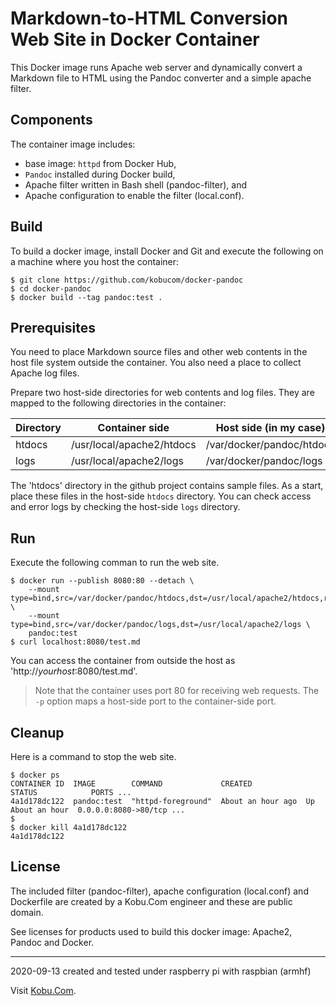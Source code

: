 # Markdown-to-HTML Conversion Web Site in Docker Container

This Docker image runs Apache web server and dynamically convert a Markdown file to HTML using the Pandoc converter and a simple apache filter.

## Components

The container image includes:

- base image: `httpd` from Docker Hub,
- `Pandoc` installed during Docker build,
- Apache filter written in Bash shell (pandoc-filter), and
- Apache configuration to enable the filter (local.conf).

## Build

To build a docker image, install Docker and Git and execute the following on a machine where you host the container:

```
$ git clone https://github.com/kobucom/docker-pandoc
$ cd docker-pandoc
$ docker build --tag pandoc:test .
```

## Prerequisites

You need to place Markdown source files and other web contents in the host file system outside the container.
You also need a place to collect Apache log files.

Prepare two host-side directories for web contents and log files.
They are mapped to the following directories in the container:

| Directory | Container side | Host side (in my case) |
|--|--|--|
| htdocs | /usr/local/apache2/htdocs | /var/docker/pandoc/htdocs |
| logs | /usr/local/apache2/logs | /var/docker/pandoc/logs |

The 'htdocs' directory in the github project contains sample files.
As a start, place these files in the host-side `htdocs` directory.
You can check access and error logs by checking the host-side `logs` directory.

## Run

Execute the following comman to run the web site.

```
$ docker run --publish 8080:80 --detach \
	--mount type=bind,src=/var/docker/pandoc/htdocs,dst=/usr/local/apache2/htdocs,ro \
	--mount type=bind,src=/var/docker/pandoc/logs,dst=/usr/local/apache2/logs \
    pandoc:test
$ curl localhost:8080/test.md
```

You can access the container from outside the host as 'http://*yourhost*:8080/test.md'.

>Note that the container uses port 80 for receiving web requests.
The `-p` option maps a host-side port to the container-side port.

## Cleanup

Here is a command to stop the web site.

```
$ docker ps
CONTAINER ID  IMAGE        COMMAND             CREATED            STATUS            PORTS ... 
4a1d178dc122  pandoc:test  "httpd-foreground"  About an hour ago  Up About an hour  0.0.0.0:8080->80/tcp ... 
$
$ docker kill 4a1d178dc122
4a1d178dc122
```

## License

The included filter (pandoc-filter), apache configuration (local.conf) and Dockerfile are created by a Kobu.Com engineer and these are public domain.

See licenses for products used to build this docker image: Apache2, Pandoc and Docker.

---

2020-09-13 created and tested under raspberry pi with raspbian (armhf)

Visit [Kobu.Com](https://kobu.com/docker-pandoc).

